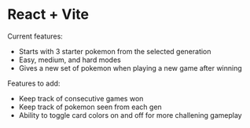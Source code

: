 # React + Vite

Current features:

- Starts with 3 starter pokemon from the selected generation
- Easy, medium, and hard modes
- Gives a new set of pokemon when playing a new game after winning

Features to add:

- Keep track of consecutive games won
- Keep track of pokemon seen from each gen
- Ability to toggle card colors on and off for more challening gameplay

